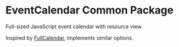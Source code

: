 # EventCalendar Common Package

Full-sized JavaScript event calendar with resource view.

Inspired by [FullCalendar](https://fullcalendar.io/), implements similar options.